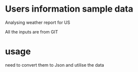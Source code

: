 # Users information sample data

Analysing weather report for US

All the inputs are from GIT

# usage

need to convert them to Json and utilise the data
